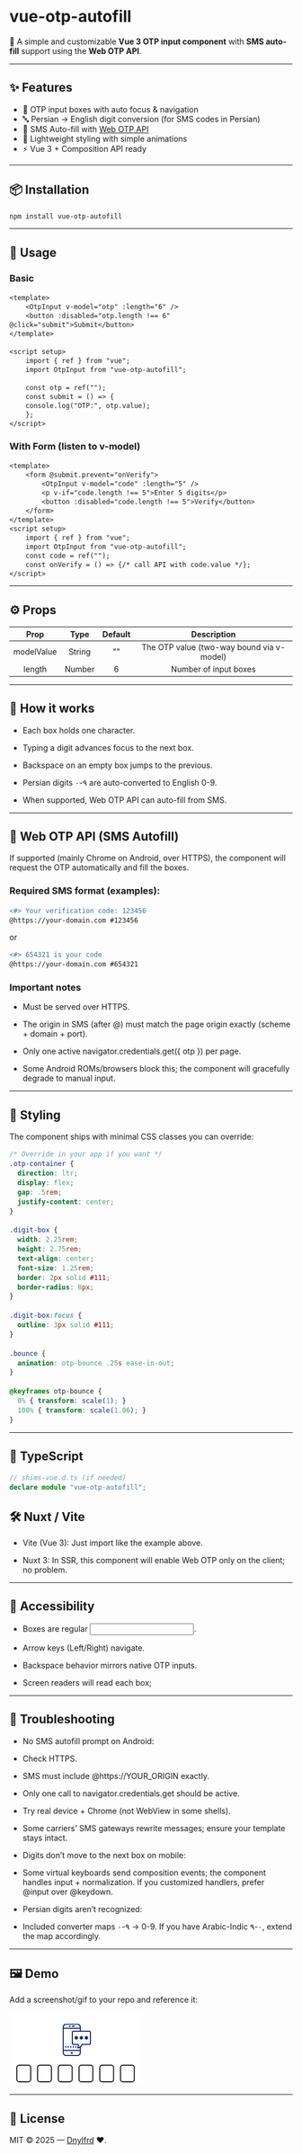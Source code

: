 
# vue-otp-autofill

📲 A simple and customizable **Vue 3 OTP input component** with **SMS auto-fill** support using the **Web OTP API**.

---

## ✨ Features
- 🔢 OTP input boxes with auto focus & navigation  
- 🔤 Persian → English digit conversion (for SMS codes in Persian)  
- 📲 SMS Auto-fill with [Web OTP API](https://web.dev/web-otp/)  
- 🎨 Lightweight styling with simple animations  
- ⚡ Vue 3 + Composition API ready  

---

## 📦 Installation
```bash
npm install vue-otp-autofill
```

---

## 🚀 Usage

### Basic
```vue
<template>
    <OtpInput v-model="otp" :length="6" />
    <button :disabled="otp.length !== 6" @click="submit">Submit</button>
</template>

<script setup>
    import { ref } from "vue";
    import OtpInput from "vue-otp-autofill";

    const otp = ref("");
    const submit = () => {
    console.log("OTP:", otp.value);
    };
</script>
```

### With Form (listen to v-model)
```vue
<template>
    <form @submit.prevent="onVerify">
        <OtpInput v-model="code" :length="5" />
        <p v-if="code.length !== 5">Enter 5 digits</p>
        <button :disabled="code.length !== 5">Verify</button>
    </form>
</template>
<script setup>
    import { ref } from "vue";
    import OtpInput from "vue-otp-autofill";
    const code = ref("");
    const onVerify = () => {/* call API with code.value */};
</script>
```
---

## ⚙️ Props

|   Prop   |   Type   | Default	 | Description |
|:--------:|:--------:|:--------:|:-----------:|
|modelValue|String|""|The OTP value (two-way bound via v-model)|
|length|Number|6|Number of input boxes|

---

## 🧠 How it works

- Each box holds one character.

- Typing a digit advances focus to the next box.

- Backspace on an empty box jumps to the previous.

- Persian digits ۰-۹ are auto-converted to English 0-9.

- When supported, Web OTP API can auto-fill from SMS.

---

## 📲 Web OTP API (SMS Autofill)

If supported (mainly Chrome on Android, over HTTPS), the component will request the OTP automatically and fill the boxes.

### Required SMS format (examples):
```diff
<#> Your verification code: 123456
@https://your-domain.com #123456
```

or

```diff
<#> 654321 is your code
@https://your-domain.com #654321
```

### Important notes

- Must be served over HTTPS.

- The origin in SMS (after @) must match the page origin exactly (scheme + domain + port).

- Only one active navigator.credentials.get({ otp }) per page.

- Some Android ROMs/browsers block this; the component will gracefully degrade to manual input.

---

## 🎨 Styling

The component ships with minimal CSS classes you can override:
```css
/* Override in your app if you want */
.otp-container {
  direction: ltr;
  display: flex;
  gap: .5rem;
  justify-content: center;
}

.digit-box {
  width: 2.25rem;
  height: 2.75rem;
  text-align: center;
  font-size: 1.25rem;
  border: 2px solid #111;
  border-radius: 8px;
}

.digit-box:focus {
  outline: 3px solid #111;
}

.bounce {
  animation: otp-bounce .25s ease-in-out;
}

@keyframes otp-bounce {
  0% { transform: scale(1); }
  100% { transform: scale(1.06); }
}
```

---

## 🧪 TypeScript
```typescript
// shims-vue.d.ts (if needed)
declare module "vue-otp-autofill";
```
## 🛠️ Nuxt / Vite

- Vite (Vue 3): Just import like the example above.

- Nuxt 3: In SSR, this component will enable Web OTP only on the client; no problem.

---

## 🦾 Accessibility

* Boxes are regular <input type="text" maxlength="1">.

* Arrow keys (Left/Right) navigate.

* Backspace behavior mirrors native OTP inputs.

* Screen readers will read each box;

---

## 🧯 Troubleshooting

* No SMS autofill prompt on Android:

 * Check HTTPS.

 * SMS must include @https://YOUR_ORIGIN exactly.

 * Only one call to navigator.credentials.get should be active.

 * Try real device + Chrome (not WebView in some shells).

 * Some carriers’ SMS gateways rewrite messages; ensure your template stays intact.

* Digits don’t move to the next box on mobile:

 * Some virtual keyboards send composition events; the component handles input + normalization. If you customized handlers, prefer @input over @keydown.

* Persian digits aren’t recognized:

 * Included converter maps ۰-۹ → 0-9. If you have Arabic-Indic ٠-٩, extend the map accordingly.

---

## 🖼️ Demo

Add a screenshot/gif to your repo and reference it:

![Demo](./demo.png)

---

## 📃 License

MIT © 2025 — [Dnylfrd](mailto:29danialfrd69@gmail.com) ❤️.
